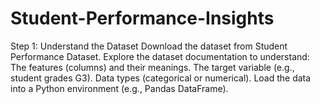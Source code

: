 # Student-Performance-Insights

Step 1: Understand the Dataset
Download the dataset from Student Performance Dataset.
Explore the dataset documentation to understand:
The features (columns) and their meanings.
The target variable (e.g., student grades G3).
Data types (categorical or numerical).
Load the data into a Python environment (e.g., Pandas DataFrame).
